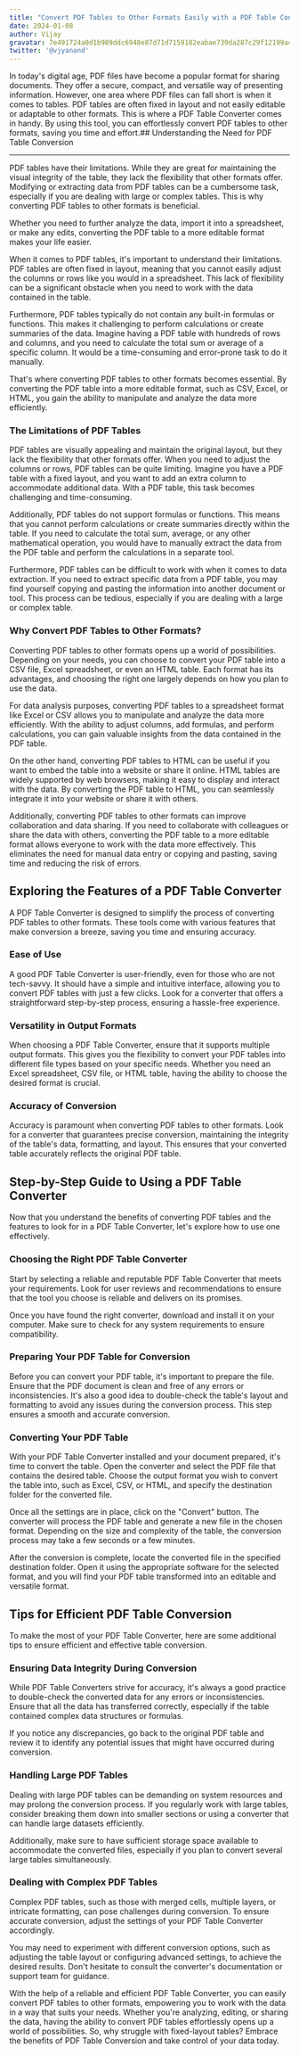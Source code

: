 ```yaml
---
title: "Convert PDF Tables to Other Formats Easily with a PDF Table Convertor"
date: 2024-01-08
author: Vijay
gravatar: 7e491724a0d1b989ddc6948e87d71d7159182eabae739da287c29f12199a4d14
twitter: '@vjyanand'
---
```


In today's digital age, PDF files have become a popular format for sharing documents. They offer a secure, compact, and versatile way of presenting information. However, one area where PDF files can fall short is when it comes to tables. PDF tables are often fixed in layout and not easily editable or adaptable to other formats. This is where a PDF Table Converter comes in handy. By using this tool, you can effortlessly convert PDF tables to other formats, saving you time and effort.## Understanding the Need for PDF Table Conversion

---

PDF tables have their limitations. While they are great for maintaining the visual integrity of the table, they lack the flexibility that other formats offer. Modifying or extracting data from PDF tables can be a cumbersome task, especially if you are dealing with large or complex tables. This is why converting PDF tables to other formats is beneficial.

Whether you need to further analyze the data, import it into a spreadsheet, or make any edits, converting the PDF table to a more editable format makes your life easier.

When it comes to PDF tables, it's important to understand their limitations. PDF tables are often fixed in layout, meaning that you cannot easily adjust the columns or rows like you would in a spreadsheet. This lack of flexibility can be a significant obstacle when you need to work with the data contained in the table.

Furthermore, PDF tables typically do not contain any built-in formulas or functions. This makes it challenging to perform calculations or create summaries of the data. Imagine having a PDF table with hundreds of rows and columns, and you need to calculate the total sum or average of a specific column. It would be a time-consuming and error-prone task to do it manually.

That's where converting PDF tables to other formats becomes essential. By converting the PDF table into a more editable format, such as CSV, Excel, or HTML, you gain the ability to manipulate and analyze the data more efficiently.

### The Limitations of PDF Tables

PDF tables are visually appealing and maintain the original layout, but they lack the flexibility that other formats offer. When you need to adjust the columns or rows, PDF tables can be quite limiting. Imagine you have a PDF table with a fixed layout, and you want to add an extra column to accommodate additional data. With a PDF table, this task becomes challenging and time-consuming.

Additionally, PDF tables do not support formulas or functions. This means that you cannot perform calculations or create summaries directly within the table. If you need to calculate the total sum, average, or any other mathematical operation, you would have to manually extract the data from the PDF table and perform the calculations in a separate tool.

Furthermore, PDF tables can be difficult to work with when it comes to data extraction. If you need to extract specific data from a PDF table, you may find yourself copying and pasting the information into another document or tool. This process can be tedious, especially if you are dealing with a large or complex table.

### Why Convert PDF Tables to Other Formats?

Converting PDF tables to other formats opens up a world of possibilities. Depending on your needs, you can choose to convert your PDF table into a CSV file, Excel spreadsheet, or even an HTML table. Each format has its advantages, and choosing the right one largely depends on how you plan to use the data.

For data analysis purposes, converting PDF tables to a spreadsheet format like Excel or CSV allows you to manipulate and analyze the data more efficiently. With the ability to adjust columns, add formulas, and perform calculations, you can gain valuable insights from the data contained in the PDF table.

On the other hand, converting PDF tables to HTML can be useful if you want to embed the table into a website or share it online. HTML tables are widely supported by web browsers, making it easy to display and interact with the data. By converting the PDF table to HTML, you can seamlessly integrate it into your website or share it with others.

Additionally, converting PDF tables to other formats can improve collaboration and data sharing. If you need to collaborate with colleagues or share the data with others, converting the PDF table to a more editable format allows everyone to work with the data more effectively. This eliminates the need for manual data entry or copying and pasting, saving time and reducing the risk of errors.

## Exploring the Features of a PDF Table Converter

A PDF Table Converter is designed to simplify the process of converting PDF tables to other formats. These tools come with various features that make conversion a breeze, saving you time and ensuring accuracy.

### Ease of Use

A good PDF Table Converter is user-friendly, even for those who are not tech-savvy. It should have a simple and intuitive interface, allowing you to convert PDF tables with just a few clicks. Look for a converter that offers a straightforward step-by-step process, ensuring a hassle-free experience.

### Versatility in Output Formats

When choosing a PDF Table Converter, ensure that it supports multiple output formats. This gives you the flexibility to convert your PDF tables into different file types based on your specific needs. Whether you need an Excel spreadsheet, CSV file, or HTML table, having the ability to choose the desired format is crucial.

### Accuracy of Conversion

Accuracy is paramount when converting PDF tables to other formats. Look for a converter that guarantees precise conversion, maintaining the integrity of the table's data, formatting, and layout. This ensures that your converted table accurately reflects the original PDF table.

## Step-by-Step Guide to Using a PDF Table Converter

Now that you understand the benefits of converting PDF tables and the features to look for in a PDF Table Converter, let's explore how to use one effectively.

### Choosing the Right PDF Table Converter

Start by selecting a reliable and reputable PDF Table Converter that meets your requirements. Look for user reviews and recommendations to ensure that the tool you choose is reliable and delivers on its promises.

Once you have found the right converter, download and install it on your computer. Make sure to check for any system requirements to ensure compatibility.

### Preparing Your PDF Table for Conversion

Before you can convert your PDF table, it's important to prepare the file. Ensure that the PDF document is clean and free of any errors or inconsistencies. It's also a good idea to double-check the table's layout and formatting to avoid any issues during the conversion process. This step ensures a smooth and accurate conversion.

### Converting Your PDF Table

With your PDF Table Converter installed and your document prepared, it's time to convert the table. Open the converter and select the PDF file that contains the desired table. Choose the output format you wish to convert the table into, such as Excel, CSV, or HTML, and specify the destination folder for the converted file.

Once all the settings are in place, click on the "Convert" button. The converter will process the PDF table and generate a new file in the chosen format. Depending on the size and complexity of the table, the conversion process may take a few seconds or a few minutes.

After the conversion is complete, locate the converted file in the specified destination folder. Open it using the appropriate software for the selected format, and you will find your PDF table transformed into an editable and versatile format.

## Tips for Efficient PDF Table Conversion

To make the most of your PDF Table Converter, here are some additional tips to ensure efficient and effective table conversion.

### Ensuring Data Integrity During Conversion

While PDF Table Converters strive for accuracy, it's always a good practice to double-check the converted data for any errors or inconsistencies. Ensure that all the data has transferred correctly, especially if the table contained complex data structures or formulas.

If you notice any discrepancies, go back to the original PDF table and review it to identify any potential issues that might have occurred during conversion.

### Handling Large PDF Tables

Dealing with large PDF tables can be demanding on system resources and may prolong the conversion process. If you regularly work with large tables, consider breaking them down into smaller sections or using a converter that can handle large datasets efficiently.

Additionally, make sure to have sufficient storage space available to accommodate the converted files, especially if you plan to convert several large tables simultaneously.

### Dealing with Complex PDF Tables

Complex PDF tables, such as those with merged cells, multiple layers, or intricate formatting, can pose challenges during conversion. To ensure accurate conversion, adjust the settings of your PDF Table Converter accordingly.

You may need to experiment with different conversion options, such as adjusting the table layout or configuring advanced settings, to achieve the desired results. Don't hesitate to consult the converter's documentation or support team for guidance.

With the help of a reliable and efficient PDF Table Converter, you can easily convert PDF tables to other formats, empowering you to work with the data in a way that suits your needs. Whether you're analyzing, editing, or sharing the data, having the ability to convert PDF tables effortlessly opens up a world of possibilities. So, why struggle with fixed-layout tables? Embrace the benefits of PDF Table Conversion and take control of your data today.




